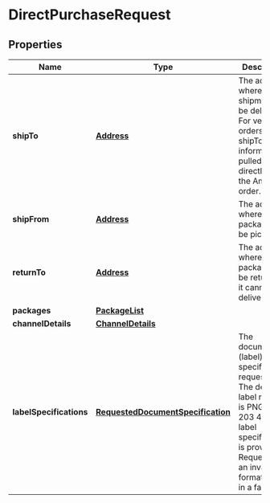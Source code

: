 
# DirectPurchaseRequest

## Properties
Name | Type | Description | Notes
------------ | ------------- | ------------- | -------------
**shipTo** | [**Address**](Address.md) | The address where the shipment will be delivered. For vendor orders, shipTo information is pulled directly from the Amazon order. |  [optional]
**shipFrom** | [**Address**](Address.md) | The address where the package will be picked up. |  [optional]
**returnTo** | [**Address**](Address.md) | The address where the package will be returned if it cannot be delivered. |  [optional]
**packages** | [**PackageList**](PackageList.md) |  |  [optional]
**channelDetails** | [**ChannelDetails**](ChannelDetails.md) |  | 
**labelSpecifications** | [**RequestedDocumentSpecification**](RequestedDocumentSpecification.md) | The document (label) specifications requested. The default label returned is PNG DPI 203 4x6 if no label specification is provided. Requesting an invalid file format results in a failure. |  [optional]



